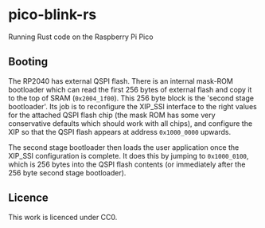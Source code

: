 # pico-blink-rs

Running Rust code on the Raspberry Pi Pico

## Booting

The RP2040 has external QSPI flash. There is an internal mask-ROM bootloader which can read the first 256 bytes of external flash and copy it to the top of SRAM (`0x2004_1f00`). This 256 byte block is the 'second stage bootloader'. Its job is to reconfigure the XIP_SSI interface to the right values for the attached QSPI flash chip (the mask ROM has some very conservative defaults which should work with all chips), and configure the XIP so that the QSPI flash appears at address `0x1000_0000` upwards.

The second stage bootloader then loads the user application once the XIP_SSI configuration is complete. It does this by jumping to `0x1000_0100`, which is 256 bytes into the QSPI flash contents (or immediately after the 256 byte second stage bootloader).

## Licence

This work is licenced under CC0.